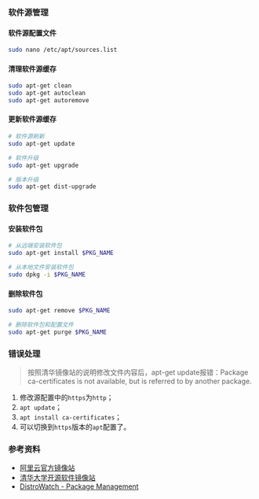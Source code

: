 ### 软件源管理

#### 软件源配置文件

```sh
sudo nano /etc/apt/sources.list
```

#### 清理软件源缓存

```sh
sudo apt-get clean
sudo apt-get autoclean
sudo apt-get autoremove
```

#### 更新软件源缓存

```sh
# 软件源刷新
sudo apt-get update 

# 软件升级
sudo apt-get upgrade

# 版本升级
sudo apt-get dist-upgrade
```

### 软件包管理

#### 安装软件包

```sh
# 从远端安装软件包
sudo apt-get install $PKG_NAME

# 从本地文件安装软件包
sudo dpkg -i $PKG_NAME
```

#### 删除软件包

```sh
sudo apt-get remove $PKG_NAME

# 删除软件包和配置文件
sudo apt-get purge $PKG_NAME
```

### 错误处理

> 按照清华镜像站的说明修改文件内容后，apt-get update报错：Package ca-certificates is not available, but is referred to by another package.

1. 修改源配置中的`https`为`http`；
1. `apt update`；
1. `apt install ca-certificates`；
1. 可以切换到`https`版本的`apt`配置了。

### 参考资料

- [阿里云官方镜像站](https://developer.aliyun.com/mirror/)
- [清华大学开源软件镜像站](https://mirrors.tuna.tsinghua.edu.cn/help/docker-ce/)
- [DistroWatch - Package Management](https://distrowatch.com/dwres.php?resource=package-management)
